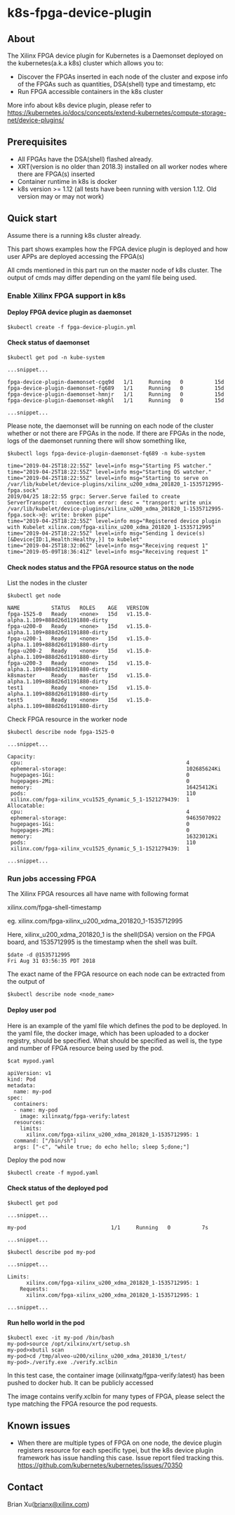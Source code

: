 # k8s-fpga-device-plugin
## About
The Xilinx FPGA device plugin for Kubernetes is a Daemonset deployed on the kubernetes(a.k.a k8s) cluster which allows you to:

* Discover the FPGAs inserted in each node of the cluster and expose info of the FPGAs such as quantities, DSA(shell) type and timestamp, etc
* Run FPGA accessible containers in the k8s cluster

More info about k8s device plugin, please refer to https://kubernetes.io/docs/concepts/extend-kubernetes/compute-storage-net/device-plugins/

## Prerequisites
* All FPGAs have the DSA(shell) flashed already.
* XRT(version is no older than 2018.3) installed on all worker nodes where there are FPGA(s) inserted
* Container runtime in k8s is docker
* k8s version >= 1.12 (all tests have been running with version 1.12. Old version may or may not work)

## Quick start
Assume there is a running k8s cluster already.

This part shows examples how the FPGA device plugin is deployed and how user APPs are deployed accessing the FPGA(s)

All cmds mentioned in this part run on the master node of k8s cluster. The output of cmds may differ depending on the
yaml file being used.

### Enable Xilinx FPGA support in k8s
#### Deploy FPGA device plugin as daemonset
```
$kubectl create -f fpga-device-plugin.yml
```
#### Check status of daemonset
```
$kubectl get pod -n kube-system

...snippet...

fpga-device-plugin-daemonset-cgq9d   1/1     Running   0          15d
fpga-device-plugin-daemonset-fq689   1/1     Running   0          15d
fpga-device-plugin-daemonset-hmnjr   1/1     Running   0          15d
fpga-device-plugin-daemonset-mkghl   1/1     Running   0          15d

...snippet...
```

Please note, the daemonset will be running on each node of the cluster whether or not there are FPGAs in the node.
If there are FPGAs in the node, logs of the daemonset running there will show something like,

```
$kubectl logs fpga-device-plugin-daemonset-fq689 -n kube-system

time="2019-04-25T18:22:55Z" level=info msg="Starting FS watcher."
time="2019-04-25T18:22:55Z" level=info msg="Starting OS watcher."
time="2019-04-25T18:22:55Z" level=info msg="Starting to serve on /var/lib/kubelet/device-plugins/xilinx_u200_xdma_201820_1-1535712995-fpga.sock"
2019/04/25 18:22:55 grpc: Server.Serve failed to create ServerTransport:  connection error: desc = "transport: write unix /var/lib/kubelet/device-plugins/xilinx_u200_xdma_201820_1-1535712995-fpga.sock->@: write: broken pipe"
time="2019-04-25T18:22:55Z" level=info msg="Registered device plugin with Kubelet xilinx.com/fpga-xilinx_u200_xdma_201820_1-1535712995"
time="2019-04-25T18:22:55Z" level=info msg="Sending 1 device(s) [&Device{ID:1,Health:Healthy,}] to kubelet"
time="2019-04-25T18:32:06Z" level=info msg="Receiving request 1"
time="2019-05-09T18:36:41Z" level=info msg="Receiving request 1"
```
#### Check nodes status and the FPGA resource status on the node

List the nodes in the cluster
```
$kubectl get node

NAME          STATUS   ROLES    AGE   VERSION
fpga-1525-0   Ready    <none>   15d   v1.15.0-alpha.1.109+888d26d1191880-dirty
fpga-u200-0   Ready    <none>   15d   v1.15.0-alpha.1.109+888d26d1191880-dirty
fpga-u200-1   Ready    <none>   15d   v1.15.0-alpha.1.109+888d26d1191880-dirty
fpga-u200-2   Ready    <none>   15d   v1.15.0-alpha.1.109+888d26d1191880-dirty
fpga-u200-3   Ready    <none>   15d   v1.15.0-alpha.1.109+888d26d1191880-dirty
k8smaster     Ready    master   15d   v1.15.0-alpha.1.109+888d26d1191880-dirty
test1         Ready    <none>   15d   v1.15.0-alpha.1.109+888d26d1191880-dirty
test5         Ready    <none>   15d   v1.15.0-alpha.1.109+888d26d1191880-dirty
```

Check FPGA resource in the worker node
```
$kubectl describe node fpga-1525-0

...snippet...

Capacity:
 cpu:                                                    4
 ephemeral-storage:                                      102685624Ki
 hugepages-1Gi:                                          0
 hugepages-2Mi:                                          0
 memory:                                                 16425412Ki
 pods:                                                   110
 xilinx.com/fpga-xilinx_vcu1525_dynamic_5_1-1521279439:  1
Allocatable:
 cpu:                                                    4
 ephemeral-storage:                                      94635070922
 hugepages-1Gi:                                          0
 hugepages-2Mi:                                          0
 memory:                                                 16323012Ki
 pods:                                                   110
 xilinx.com/fpga-xilinx_vcu1525_dynamic_5_1-1521279439:  1

...snippet...

```

### Run jobs accessing FPGA
The Xilinx FPGA resources all have name with following format

xilinx.com/fpga-shell-timestamp

eg. xilinx.com/fpga-xilinx_u200_xdma_201820_1-1535712995

Here, xilinx_u200_xdma_201820_1 is the shell(DSA) version on the FPGA board, and
1535712995 is the timestamp when the shell was built.
```
$date -d @1535712995
Fri Aug 31 03:56:35 PDT 2018
```

The exact name of the FPGA resource on each node can be extracted from the output of
```
$kubectl describe node <node_name>
```

#### Deploy user pod

Here is an example of the yaml file which defines the pod to be deployed.
In the yaml file, the docker image, which has been uploaded to a docker registry, should be specified.
What should be specified as well is, the type and number of FPGA resource being used by the pod.
```
$cat mypod.yaml

apiVersion: v1
kind: Pod
metadata:
  name: my-pod
spec:
  containers:
  - name: my-pod
    image: xilinxatg/fpga-verify:latest
  resources:
    limits:
      xilinx.com/fpga-xilinx_u200_xdma_201820_1-1535712995: 1
  command: ["/bin/sh"]
  args: ["-c", "while true; do echo hello; sleep 5;done;"] 
```

Deploy the pod now

```
$kubectl create -f mypod.yaml
```
#### Check status of the deployed pod
```
$kubectl get pod

...snippet...

my-pod                           1/1     Running   0          7s

...snippet...

```
```
$kubectl describe pod my-pod

...snippet...

Limits:
      xilinx.com/fpga-xilinx_u200_xdma_201820_1-1535712995: 1
    Requests:
      xilinx.com/fpga-xilinx_u200_xdma_201820_1-1535712995: 1

...snippet...

```
#### Run hello world in the pod
```
$kubectl exec -it my-pod /bin/bash
my-pod>source /opt/xilxinx/xrt/setup.sh
my-pod>xbutil scan
my-pod>cd /tmp/alveo-u200/xilinx_u200_xdma_201830_1/test/
my-pod>./verify.exe ./verify.xclbin
```
In this test case, the container image (xilinxatg/fgpa-verify:latest) has been pushed to docker hub. It can be publicly accessed

The image contains verify.xclbin for many types of FPGA, please select the type matching the FPGA resource the pod requests. 

## Known issues
* When there are multiple types of FPGA on one node, the device plugin registers resource for each
  specific typei, but the k8s device plugin framework has issue handling this case. 
  Issue report filed tracking this. https://github.com/kubernetes/kubernetes/issues/70350

## Contact
Brian Xu(brianx@xilinx.com)
